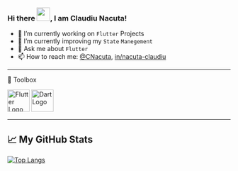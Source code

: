 ### Hi there <img src="https://raw.githubusercontent.com/MartinHeinz/MartinHeinz/master/wave.gif" width="30px" height= "30px">, I am Claudiu Nacuta!


- 🔭 I’m currently working on `Flutter` Projects
- 🌱 I’m currently improving my `State` `Manegement`
- 💬 Ask me about `Flutter`
- 📫 How to reach me: [@CNacuta](https://twitter.com/cnacuta),  [in/nacuta-claudiu](https://www.linkedin.com/in/nacuta-claudiu/)
<!--- 
[![Claudiu's GitHub stats](https://github-readme-stats.vercel.app/api?username=nacuta)](https://github.com/nacuta/github-readme-stats)
--->

---

🧰 Toolbox

<img src="https://cdn.worldvectorlogo.com/logos/flutter.svg" alt="Flutter Logo" width="50" height="50"/> <img src="https://cdn.worldvectorlogo.com/logos/dart.svg" alt="Dart Logo" width="50" height="50"/>

---

## &#x1f4c8; My GitHub Stats

[![Top Langs](https://github-readme-stats.vercel.app/api/top-langs/?username=nacuta&hide=java,html,css&theme=radical)](https://github.com/anuraghazra/github-readme-stats)
<!--- 
[![Claudiu's GitHub stats](https://github-readme-stats.vercel.app/api?username=nacuta&theme=radical)](https://github.com/anuraghazra/github-readme-stats)
--->
